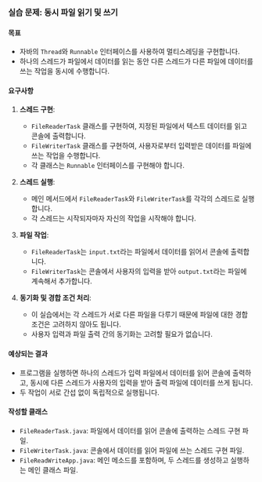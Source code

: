 ### 실습 문제: 동시 파일 읽기 및 쓰기

#### 목표

- 자바의 `Thread`와 `Runnable` 인터페이스를 사용하여 멀티스레딩을 구현합니다.
- 하나의 스레드가 파일에서 데이터를 읽는 동안 다른 스레드가 다른 파일에 데이터를 쓰는 작업을 동시에 수행합니다.

#### 요구사항

1. **스레드 구현**:

    - `FileReaderTask` 클래스를 구현하여, 지정된 파일에서 텍스트 데이터를 읽고 콘솔에 출력합니다.
    - `FileWriterTask` 클래스를 구현하여, 사용자로부터 입력받은 데이터를 파일에 쓰는 작업을 수행합니다.
    - 각 클래스는 `Runnable` 인터페이스를 구현해야 합니다.

2. **스레드 실행**:

    - 메인 메서드에서 `FileReaderTask`와 `FileWriterTask`를 각각의 스레드로 실행합니다.
    - 각 스레드는 시작되자마자 자신의 작업을 시작해야 합니다.

3. **파일 작업**:

    - `FileReaderTask`는 `input.txt`라는 파일에서 데이터를 읽어서 콘솔에 출력합니다.
    - `FileWriterTask`는 콘솔에서 사용자의 입력을 받아 `output.txt`라는 파일에 계속해서 추가합니다.

4. **동기화 및 경합 조건 처리**:
    - 이 실습에서는 각 스레드가 서로 다른 파일을 다루기 때문에 파일에 대한 경합 조건은 고려하지 않아도 됩니다.
    - 사용자 입력과 파일 출력 간의 동기화는 고려할 필요가 없습니다.

#### 예상되는 결과

- 프로그램을 실행하면 하나의 스레드가 입력 파일에서 데이터를 읽어 콘솔에 출력하고, 동시에 다른 스레드가 사용자의 입력을 받아 출력 파일에 데이터를 쓰게 됩니다.
- 두 작업이 서로 간섭 없이 독립적으로 실행됩니다.

#### 작성할 클래스

- `FileReaderTask.java`: 파일에서 데이터를 읽어 콘솔에 출력하는 스레드 구현 파일.
- `FileWriterTask.java`: 콘솔에서 데이터를 읽어 파일에 쓰는 스레드 구현 파일.
- `FileReadWriteApp.java`: 메인 메소드를 포함하며, 두 스레드를 생성하고 실행하는 메인 클래스 파일.